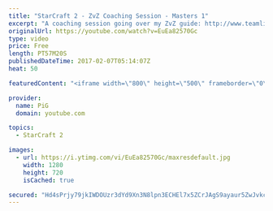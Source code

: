 ```yaml
---
title: "StarCraft 2 - ZvZ Coaching Session - Masters 1"
excerpt: "A coaching session going over my ZvZ guide: http://www.teamliquid.net/forum/sc2-strategy/512411-zvz-lingbane-into-roach-play -- Watch live at https://www.twitch.tv/x5_pig"
originalUrl: https://youtube.com/watch?v=EuEa82570Gc
type: video
price: Free
length: PT57M20S
publishedDateTime: 2017-02-07T05:14:07Z
heat: 50

featuredContent: "<iframe width=\"800\" height=\"500\" frameborder=\"0\" src=\"https://www.youtube.com/embed/EuEa82570Gc\" allow=\"accelerometer; autoplay; encrypted-media; gyroscope; picture-in-picture\" allowfullscreen></iframe>"

provider:
  name: PiG
  domain: youtube.com

topics:
  - StarCraft 2

images:
  - url: https://i.ytimg.com/vi/EuEa82570Gc/maxresdefault.jpg
    width: 1280
    height: 720
    isCached: true

secured: "Hd4sPrjy79jkIWDOUzr3dYd9Xn3N8lpn3ECHEl7x5ZCrJAgS9ayaur5ZwJvkcWMbvnXGqMLlGTF9te+Ah4WDGo7JA15WHPxNSVoaFqvfPUacglTu2ztbOJ7FXP+YdmhDiridZCS6OMBYLF7x7B8ubR47AlVqwocuK4FIiPHdgFBtNFM3RCk53HW7ETsDOVLCOHQSJDNeB3gGJ+qUjKtICT7M8KHJ+7GFgwGZfnI6w7bKBMhzELAM0Sw6Uarwe/kr2YoLhjGG6pQxG3llrxHtWWwYQw1tyb/yA7HluqajPqFa+zNuQcsTFndnMx8bwHl/cj+EnahdwPF2PTr8OS/K7fQLtXxKpgfOQYM3+PG3T0mMg21NPiExWxuYuLkT8TcNgVkEOVrUkeBv1k0HwPVR7wvffYXSNyDQTam5ph0+kgw=;Pwcn98DKNRLvSMvqErk24g=="
---
```


